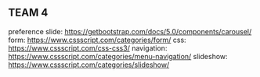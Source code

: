 ## TEAM 4

preference
slide: https://getbootstrap.com/docs/5.0/components/carousel/
form: https://www.cssscript.com/categories/form/
css: https://www.cssscript.com/css-css3/
navigation: https://www.cssscript.com/categories/menu-navigation/
slideshow: https://www.cssscript.com/categories/slideshow/
